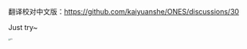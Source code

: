 翻译校对中文版：https://github.com/kaiyuanshe/ONES/discussions/30

Just try~

<img src="https://user-images.githubusercontent.com/15010826/161430568-3fde0a00-f87b-4e22-a3bb-b076b9381c85.jpg" alt="01" style="zoom: 25%;" />
